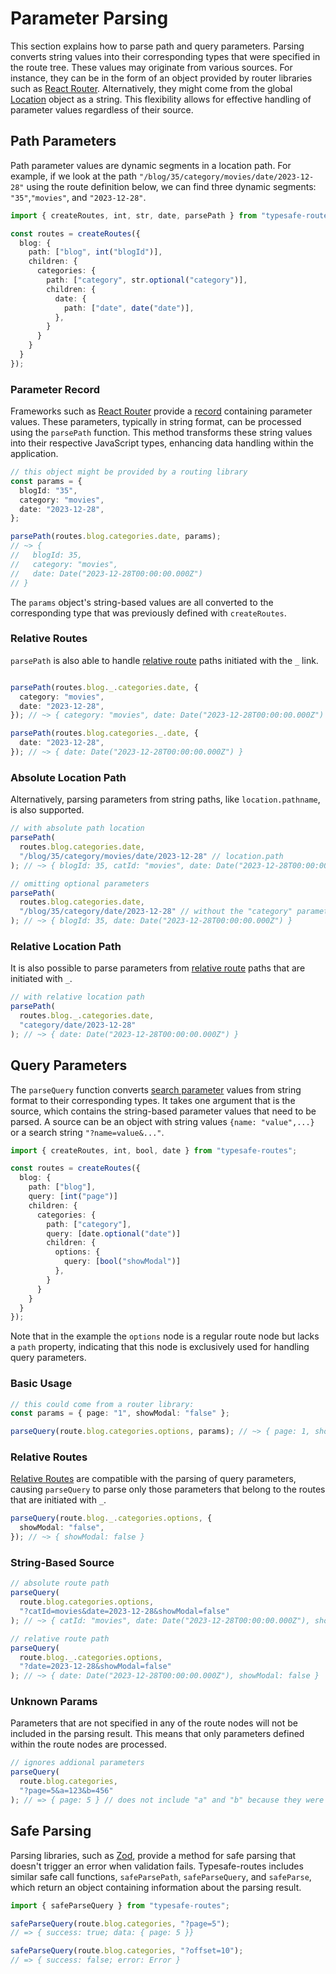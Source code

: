 # Parameter Parsing

This section explains how to parse path and query parameters. Parsing converts string values into their corresponding types that were specified in the route tree. These values may originate from various sources. For instance, they can be in the form of an object provided by router libraries such as [React Router](https://reactrouter.com). Alternatively, they might come from the global [Location](https://developer.mozilla.org/en-US/docs/Web/API/Location) object as a string. This flexibility allows for effective handling of parameter values regardless of their source.

## Path Parameters

Path parameter values are dynamic segments in a location path. For example, if we look at the path `"/blog/35/category/movies/date/2023-12-28"` using the route definition below, we can find three dynamic segments: `"35"`,`"movies"`, and `"2023-12-28"`.

``` ts
import { createRoutes, int, str, date, parsePath } from "typesafe-routes";

const routes = createRoutes({
  blog: {
    path: ["blog", int("blogId")],
    children: {
      categories: {
        path: ["category", str.optional("category")],
        children: {
          date: {
            path: ["date", date("date")],
          },
        }
      }
    }
  }
});
```
<!-- tabs:start -->

### **Parameter Record**

Frameworks such as [React Router](https://reactrouter.com) provide a [record](https://reactrouter.com/en/main/hooks/use-params#useparams) containing parameter values. These parameters, typically in string format, can be processed using the `parsePath` function. This method transforms these string values into their respective JavaScript types, enhancing data handling within the application.

``` ts
// this object might be provided by a routing library
const params = {
  blogId: "35",
  category: "movies",
  date: "2023-12-28",
};

parsePath(routes.blog.categories.date, params);
// ~> {
//   blogId: 35,
//   category: "movies",
//   date: Date("2023-12-28T00:00:00.000Z")
// }
```

The `params` object's string-based values are all converted to the corresponding type that was previously defined with `createRoutes`.

### **Relative Routes**

`parsePath` is also able to handle [relative route](basic-features/relative-routes.md) paths initiated with the `_` link.

``` ts

parsePath(routes.blog._.categories.date, {
  category: "movies",
  date: "2023-12-28",
}); // ~> { category: "movies", date: Date("2023-12-28T00:00:00.000Z") }

parsePath(routes.blog.categories._.date, {
  date: "2023-12-28",
}); // ~> { date: Date("2023-12-28T00:00:00.000Z") }
```

### **Absolute Location Path**

Alternatively, parsing parameters from string paths, like `location.pathname`, is also supported.

``` ts
// with absolute path location
parsePath( 
  routes.blog.categories.date,
  "/blog/35/category/movies/date/2023-12-28" // location.path
); // ~> { blogId: 35, catId: "movies", date: Date("2023-12-28T00:00:00.000Z") }

// omitting optional parameters
parsePath(
  routes.blog.categories.date, 
  "/blog/35/category/date/2023-12-28" // without the "category" parameter
); // ~> { blogId: 35, date: Date("2023-12-28T00:00:00.000Z") }
```

### **Relative Location Path**

It is also possible to parse parameters from [relative route](basic-features/relative-routes.md) paths that are initiated with `_`.

``` ts
// with relative location path
parsePath(
  routes.blog._.categories.date,
  "category/date/2023-12-28"
); // ~> { date: Date("2023-12-28T00:00:00.000Z") }
```
<!-- tabs:end -->

## Query Parameters

The `parseQuery` function converts [search parameter](https://developer.mozilla.org/en-US/docs/Web/API/URL/searchParams) values from string format to their corresponding types. It takes one argument that is the source, which contains the string-based parameter values that need to be parsed. A source can be an object with string values `{name: "value",...}` or a search string `"?name=value&..."`.

``` ts
import { createRoutes, int, bool, date } from "typesafe-routes";

const routes = createRoutes({
  blog: {
    path: ["blog"],
    query: [int("page")]
    children: {
      categories: {
        path: ["category"],
        query: [date.optional("date")]
        children: {
          options: {
            query: [bool("showModal")]
          },
        }
      }
    }
  }
});
```

Note that in the example the `options` node is a regular route node but lacks a `path` property, indicating that this node is exclusively used for handling query parameters. 

<!-- tabs:start -->
### **Basic Usage**
``` ts
// this could come from a router library:
const params = { page: "1", showModal: "false" };

parseQuery(route.blog.categories.options, params); // ~> { page: 1, showModal: false }
```

### **Relative Routes**

[Relative Routes](basic-features/relative-routes.md) are compatible with the parsing of query parameters, causing `parseQuery` to parse only those parameters that belong to the routes that are initiated with `_`.

``` ts
parseQuery(route.blog._.categories.options, {
  showModal: "false",
}); // ~> { showModal: false }
```

### **String-Based Source**

``` ts
// absolute route path
parseQuery(
  route.blog.categories.options, 
  "?catId=movies&date=2023-12-28&showModal=false"
); // ~> { catId: "movies", date: Date("2023-12-28T00:00:00.000Z"), showModal: false }

// relative route path
parseQuery(
  route.blog._.categories.options,
  "?date=2023-12-28&showModal=false"
); // ~> { date: Date("2023-12-28T00:00:00.000Z"), showModal: false }
```

### **Unknown Params**

Parameters that are not specified in any of the route nodes will not be included in the parsing result. This means that only parameters defined within the route nodes are processed.

``` ts
// ignores addional parameters 
parseQuery(
  route.blog.categories, 
  "?page=5&a=123&b=456"
); // => { page: 5 } // does not include "a" and "b" because they were not specified with `createRoutes`
```
<!-- tabs:end -->

## Safe Parsing

Parsing libraries, such as [Zod](https://github.com/colinhacks/zod/blob/3032e240a0c227692bb96eedf240ed493c53f54c/README.md#safeparse), provide a method for safe parsing that doesn't trigger an error when validation fails. Typesafe-routes includes similar safe call functions, `safeParsePath`, `safeParseQuery`, and `safeParse`, which return an object containing information about the parsing result.

``` ts
import { safeParseQuery } from "typesafe-routes";

safeParseQuery(route.blog.categories, "?page=5");
// => { success: true; data: { page: 5 }}

safeParseQuery(route.blog.categories, "?offset=10");
// => { success: false; error: Error }
```